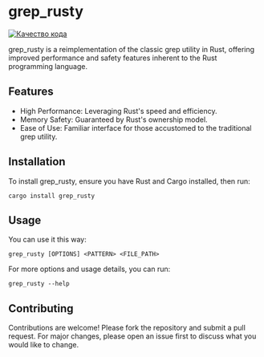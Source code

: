# grep_rusty

[![Качество кода](https://api.codacy.com/project/badge/Grade/cd4f78b12d5f4adc9dccc85be9b51f13)](https://app.codacy.com/gh/kkozoriz/grep_rusty/dashboard)

grep_rusty is a reimplementation of the classic grep utility in Rust, offering improved performance and safety features inherent to the Rust programming language.

## Features

- High Performance: Leveraging Rust's speed and efficiency.
- Memory Safety: Guaranteed by Rust's ownership model.
- Ease of Use: Familiar interface for those accustomed to the traditional grep utility.

## Installation

To install grep_rusty, ensure you have Rust and Cargo installed, then run:

```cargo install grep_rusty```

## Usage

You can use it this way:
```
grep_rusty [OPTIONS] <PATTERN> <FILE_PATH>
```

For more options and usage details, you can run:

``` 
grep_rusty --help
```

## Contributing

Contributions are welcome! Please fork the repository and submit a pull request. For major changes, please open an issue first to discuss what you would like to change.

